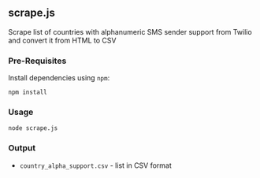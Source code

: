 ## scrape.js

Scrape list of countries with alphanumeric SMS sender support
from Twilio and convert it from HTML to CSV

### Pre-Requisites

Install dependencies using `npm`:

```
npm install
```

### Usage

```
node scrape.js
```

### Output

* `country_alpha_support.csv` - list in CSV format

